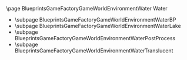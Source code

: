 \page BlueprintsGameFactoryGameWorldEnvironmentWater Water
- \subpage BlueprintsGameFactoryGameWorldEnvironmentWaterBP
- \subpage BlueprintsGameFactoryGameWorldEnvironmentWaterLake
- \subpage BlueprintsGameFactoryGameWorldEnvironmentWaterPostProcess
- \subpage BlueprintsGameFactoryGameWorldEnvironmentWaterTranslucent
